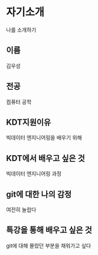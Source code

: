 # 자기소개
나를 소개하기

## 이름
김우성

## 전공
컴퓨터 공학

## KDT지원이유
빅데이터 엔지니어링을 배우기 위해

## KDT에서 배우고 싶은 것
빅데이터 엔지니어링 과정

## git에 대한 나의 감정
여전히 놀랍다

## 특강을 통해 배우고 싶은 것
git에 대해 몰랐던 부분을 채워가고 싶다